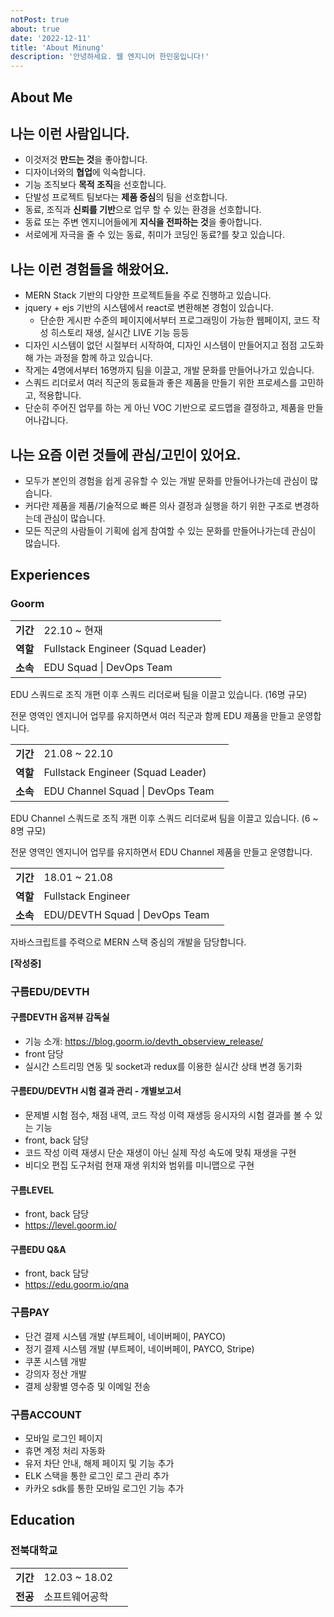 ```yaml
---
notPost: true
about: true
date: '2022-12-11'
title: 'About Minung'
description: '안녕하세요. 웹 엔지니어 한민웅입니다!'
---
```


## About Me

## 나는 이런 사람입니다.

- 이것저것 **만드는 것**을 좋아합니다.
- 디자이너와의 **협업**에 익숙합니다.
- 기능 조직보다 **목적 조직**을 선호합니다.
- 단발성 프로젝트 팀보다는 **제품 중심**의 팀을 선호합니다.
- 동료, 조직과 **신뢰를 기반**으로 업무 할 수 있는 환경을 선호합니다.
- 동료 또는 주변 엔지니어들에게 **지식을 전파하는 것**을 좋아합니다.
- 서로에게 자극을 줄 수 있는 동료, 취미가 코딩인 동료?를 찾고 있습니다.

## 나는 이런 경험들을 해왔어요.

- MERN Stack 기반의 다양한 프로젝트들을 주로 진행하고 있습니다.
- jquery + ejs 기반의 시스템에서 react로 변환해본 경험이 있습니다.
  - 단순한 게시판 수준의 페이지에서부터 프로그래밍이 가능한 웹페이지, 코드 작성 히스토리 재생, 실시간 LIVE 기능 등등
- 디자인 시스템이 없던 시절부터 시작하여, 디자인 시스템이 만들어지고 점점 고도화해 가는 과정을 함께 하고 있습니다.
- 작게는 4명에서부터 16명까지 팀을 이끌고, 개발 문화를 만들어나가고 있습니다.
- 스쿼드 리더로서 여러 직군의 동료들과 좋은 제품을 만들기 위한 프로세스를 고민하고, 적용합니다.
- 단순히 주어진 업무를 하는 게 아닌 VOC 기반으로 로드맵을 결정하고, 제품을 만들어나갑니다.

## 나는 요즘 이런 것들에 관심/고민이 있어요.

- 모두가 본인의 경험을 쉽게 공유할 수 있는 개발 문화를 만들어나가는데 관심이 많습니다.
- 커다란 제품을 제품/기술적으로 빠른 의사 결정과 실행을 하기 위한 구조로 변경하는데 관심이 많습니다.
- 모든 직군의 사람들이 기획에 쉽게 참여할 수 있는 문화를 만들어나가는데 관심이 많습니다.

## Experiences

### Goorm

|          |                                   |     |
| -------- | --------------------------------- | --- |
| **기간** | 22.10 ~ 현재                      |
| **역할** | Fullstack Engineer (Squad Leader) |
| **소속** | EDU Squad \| DevOps Team          |

EDU 스쿼드로 조직 개편 이후 스쿼드 리더로써 팀을 이끌고 있습니다. (16명 규모)

전문 영역인 엔지니어 업무를 유지하면서 여러 직군과 함께 EDU 제품을 만들고 운영합니다.

|          |                                   |     |
| -------- | --------------------------------- | --- |
| **기간** | 21.08 ~ 22.10                     |
| **역할** | Fullstack Engineer (Squad Leader) |
| **소속** | EDU Channel Squad \| DevOps Team  |

EDU Channel 스쿼드로 조직 개편 이후 스쿼드 리더로써 팀을 이끌고 있습니다. (6 ~ 8명 규모)

전문 영역인 엔지니어 업무를 유지하면서 EDU Channel 제품을 만들고 운영합니다.

|          |                                |     |
| -------- | ------------------------------ | --- |
| **기간** | 18.01 ~ 21.08                  |
| **역할** | Fullstack Engineer             |
| **소속** | EDU/DEVTH Squad \| DevOps Team |

자바스크립트를 주력으로 MERN 스택 중심의 개발을 담당합니다.

**[작성중]**

### 구름EDU/DEVTH

#### 구름DEVTH 옵져뷰 감독실

- 기능 소개: https://blog.goorm.io/devth_obserview_release/
- front 담당
- 실시간 스트리밍 연동 및 socket과 redux를 이용한 실시간 상태 변경 동기화

#### 구름EDU/DEVTH 시험 결과 관리 - 개별보고서

- 문제별 시험 점수, 채점 내역, 코드 작성 이력 재생등 응시자의 시험 결과를 볼 수 있는 기능
- front, back 담당
- 코드 작성 이력 재생시 단순 재생이 아닌 실제 작성 속도에 맞춰 재생을 구현
- 비디오 편집 도구처럼 현재 재생 위치와 범위를 미니맵으로 구현

#### 구름LEVEL

- front, back 담당
- https://level.goorm.io/

#### 구름EDU Q&A

- front, back 담당
- https://edu.goorm.io/qna

### 구름PAY

- 단건 결제 시스템 개발 (부트페이, 네이버페이, PAYCO)
- 정기 결제 시스템 개발 (부트페이, 네이버페이, PAYCO, Stripe)
- 쿠폰 시스템 개발
- 강의자 정산 개발
- 결제 상황별 영수증 및 이메일 전송

### 구름ACCOUNT

- 모바일 로그인 페이지
- 휴면 계정 처리 자동화
- 유저 차단 안내, 해제 페이지 및 기능 추가
- ELK 스택을 통한 로그인 로그 관리 추가
- 카카오 sdk를 통한 모바일 로그인 기능 추가

## Education

### 전북대학교

|          |                |     |
| -------- | -------------- | --- |
| **기간** | 12.03 ~ 18.02  |
| **전공** | 소프트웨어공학 |
